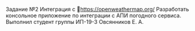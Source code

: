 Задание №2 
Интеграция с 📌https://openweathermap.org/
Разработать консольное приложение по интеграции с АПИ погодного сервиса.
Выполнил студент группы ИП-19-3 Овсянников Е. А.